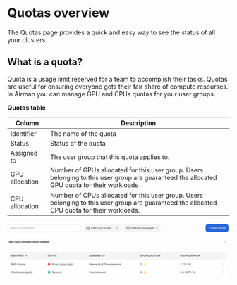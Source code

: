 # Quotas overview

The Quotas page provides a quick and easy way to see the status of all your clusters. 
## What is a quota?

Quota is a usage limit reserved for a team to accomplish their tasks. Quotas are useful for ensuring everyone gets their fair share of compute resourses.
In Airman you can manage GPU and CPUs quotas for your user groups.

**Quotas table**

| Column      | Description |
| ----------- | ----------- |
| Identifier      | The name of the quota       |
| Status   |  Status of the quota |
| Assigned to          |   The user group that this quota applies to.          |
| GPU allocation   | Number of GPUs allocated for this user group. Users belonging to this user group are guaranteed the allocated GPU quota for their workloads     |
| CPU allocation   | Number of CPUs allocated for this user group. Users belonging to this user group are guaranteed the allocated CPU quota for their workloads.        |

![A diagram of the clusters page.](./quotas_overview.png)